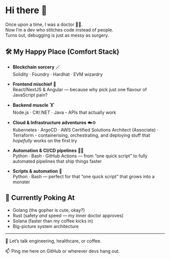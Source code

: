 # Hi there 🤗

Once upon a time, I was a doctor 👨‍⚕️.  
Now I’m a dev who stitches code instead of people.  
Turns out, debugging is just as messy as surgery.

## 🛠 My Happy Place (Comfort Stack)

- **Blockchain sorcery** 🪄  
  Solidity · Foundry · Hardhat · EVM wizardry
  
- **Frontend mischief** 🎨  
  React/NextJS & Angular — because why pick just one flavour of JavaScript pain?
  
- **Backend muscle** 🏋️  
  Node.js · C#/.NET · Java - APIs that actually work
  
- **Cloud & Infrastructure adventures** ☁️⚙️  
  Kubernetes · ArgoCD · AWS Certified Solutions Architect (Associate) · Terraform - containerising, orchestrating, and deploying stuff that *hopefully* works on the first try

- **Automation & CI/CD pipelines** 🤖🚦  
  Python · Bash · GitHub Actions — from “one quick script” to fully automated pipelines that ship things faster
  
- **Scripts & automation** 🤖  
  Python · Bash — perfect for that “one quick script” that grows into a monster

## 🌱 Currently Poking At

- Golang (the gopher is cute, okay?)  
- Rust (safety *and* speed — my inner doctor approves)  
- Solana (faster than my coffee kicks in)  
- Big-picture system architecture

---

💬 Let’s talk engineering, healthcare, or coffee.

📫 Ping me here on GitHub or wherever devs hang out.

<!--
**kyzooghost/kyzooghost** is a ✨ _special_ ✨ repository because its `README.md` (this file) appears on your GitHub profile.

Here are some ideas to get you started:

- 🔭 I’m currently working on ...
- 🌱 I’m currently learning ...
- 👯 I’m looking to collaborate on ...
- 🤔 I’m looking for help with ...
- 💬 Ask me about ...
- 📫 How to reach me: ...
- 😄 Pronouns: ...
- ⚡ Fun fact: ...
-->
